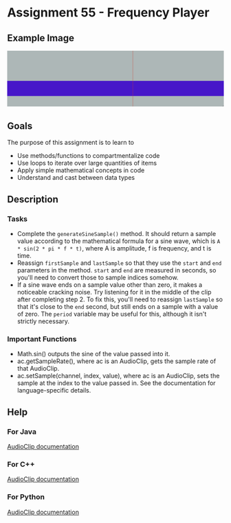 Assignment 55 - Frequency Player
============

## Example Image

<img src="./figures/defaultFreq.png" alt="After Threshold Applied" width="550px"></img>

## Goals

The purpose of this assignment is to learn to
 - Use methods/functions to compartmentalize code
 - Use loops to iterate over large quantities of items
 - Apply simple mathematical concepts in code
 - Understand and cast between data types

## Description

### Tasks
 - Complete the `generateSineSample()` method. It should return a sample value according to the mathematical formula for a sine wave,
 which is `A * sin(2 * pi * f * t)`, where A is amplitude, f is frequency, and t is time.
 - Reassign `firstSample` and `lastSample` so that they use the `start` and `end` parameters in the method.
 `start` and `end` are measured in seconds, so you'll need to convert those to sample indices somehow.
 - If a sine wave ends on a sample value other than zero, it makes a noticeable cracking noise.
 Try listening for it in the middle of the clip after completing step 2.
 To fix this, you'll need to reassign `lastSample` so that it's close to the `end` second, but still ends on a sample with a value of zero.
 The `period` variable may be useful for this, although it isn't strictly necessary.


### Important Functions
- Math.sin() outputs the sine of the value passed into it.
- ac.getSampleRate(), where ac is an AudioClip, gets the sample rate of that AudioClip.
- ac.setSample(channel, index, value), where ac is an AudioClip, sets the sample at the index to the value passed in.
See the documentation for language-specific details.

## Help
### For Java
[AudioClip documentation](http://bridgesuncc.github.io/doc/java-api/current/html/classbridges_1_1base_1_1_audio_clip.html)
### For C++
[AudioClip documentation](http://bridgesuncc.github.io/doc/cxx-api/current/html/classbridges_1_1datastructure_1_1_audio_clip.html)
### For Python
[AudioClip documentation](http://bridgesuncc.github.io/doc/python-api/current/html/classbridges_1_1audio__clip_1_1_audio_clip.html)
